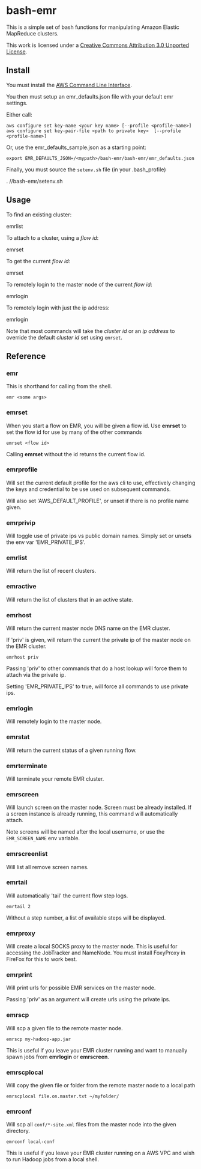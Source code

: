 bash-emr
========

This is a simple set of bash functions for manipulating
Amazon Elastic MapReduce clusters.

This work is licensed under a
[Creative Commons Attribution 3.0 Unported License](http://creativecommons.org/licenses/by/3.0/).

Install
-----

You must install the [AWS Command Line Interface](http://aws.amazon.com/cli/).

You then must setup an emr_defaults.json file with your default emr settings.

Either call:

    aws configure set key-name <your key name> [--profile <profile-name>]
    aws configure set key-pair-file <path to private key>  [--profile <profile-name>]

Or, use the emr_defaults_sample.json as a starting point:

    export EMR_DEFAULTS_JSON=/<mypath>/bash-emr/bash-emr/emr_defaults.json

Finally, you must source the `setenv.sh` file (in your .bash_profile)

. /<mypath>/bash-emr/setenv.sh

Usage
-----

To find an existing cluster:

  emrlist

To attach to a cluster, using a _flow id_:

  emrset <flow id>

To get the current _flow id_:

  emrset

To remotely login to the master node of the current _flow id_:

  emrlogin

To remotely login with just the ip address:

  emrlogin <ip address>

Note that most commands will take the _cluster id_ or an _ip address_ to
override the default _cluster id_ set using `emrset`.

Reference
---------

### emr
This is shorthand for calling from the shell.

    emr <some args>

### emrset
When you start a flow on EMR, you will be given a flow id.
Use __emrset__ to set the flow id for use by many of the other commands

    emrset <flow id>

Calling __emrset__ without the id returns the current flow id.

### emrprofile
Will set the current default profile for the aws cli to use, effectively
changing the keys and credential to be use used on subsequent commands.

Will also set 'AWS_DEFAULT_PROFILE', or unset if there is no profile name
given.


### emrprivip
Will toggle use of private ips vs public domain names. Simply set or unsets
the env var 'EMR_PRIVATE_IPS'.

### emrlist
Will return the list of recent clusters.

### emractive
Will return the list of clusters that in an active state.

### emrhost
Will return the current master node DNS name on the EMR cluster.

If 'priv' is given, will return the current the private ip of the master node
on the EMR cluster.

    emrhost priv

Passing 'priv' to other commands that do a host lookup will force them to
attach via the private ip.

Setting 'EMR_PRIVATE_IPS' to true, will force all commands to use private ips.

### emrlogin
Will remotely login to the master node.

### emrstat
Will return the current status of a given running flow.

### emrterminate
Will terminate your remote EMR cluster.

### emrscreen
Will launch screen on the master node. Screen must be already installed.
If a screen instance is already running, this command will automatically attach.

Note screens will be named after the local username, or use the
`EMR_SCREEN_NAME` env variable.

### emrscreenlist
Will list all remove screen names.

### emrtail
Will automatically 'tail' the current flow step logs.

    emrtail 2

Without a step number, a list of available steps will be displayed.

### emrproxy
Will create a local SOCKS proxy to the master node. This is useful for accessing
the JobTracker and NameNode. You must install FoxyProxy in FireFox for this to
work best.

### emrprint
Will print urls for possible EMR services on the master node.

Passing 'priv' as an argument will create urls using the private ips.

### emrscp
Will scp a given file to the remote master node.

    emrscp my-hadoop-app.jar

This is useful if you leave your EMR cluster running and want to manually spawn
jobs from __emrlogin__ or __emrscreen__.

### emrscplocal
Will copy the given file or folder from the remote master node to a local path

    emrscplocal file.on.master.txt ~/myfolder/

### emrconf
Will scp all `conf/*-site.xml` files from the master node into the given
directory.

    emrconf local-conf

This is useful if you leave your EMR cluster running on a AWS VPC and wish to
run Hadoop jobs from a local shell.
